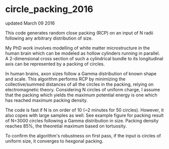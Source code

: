 # circle_packing_2016
updated March 09 2016  

This code generates random close packing (RCP) on an input of N radii following any arbitrary distribution of size.

My PhD work involves modelling of white matter microstructure in the human brain which can be modeled as hollow cylinders running in parallel. A 2-dimensional cross section of such a cylindrical bundle to its longitudinal axis can be represented by a packing of circles.

In human brains, axon sizes follow a Gamma distribution of known shape and scale. This algorithm performs RCP by minimizing the collective/summed distances of all the circles in the packing, relying on electromagnetic theory. Considering N circles of uniform charge, I assume that the packing which yields the maximum potential energy is one which has reached maximum packing density. 

The code is fast if N is on order of 10 (~2 minutes for 50 circles). However, it also copes with large samples as well. See example figure for packing result of N=3000 circles following a Gamma distribution in size. Packing density reaches 85%, the theoretial maximum based on tortuosity.  

To confirm the algorithm's robustness on first pass, if the input is circles of uniform size, it converges to hexgonal packing.
